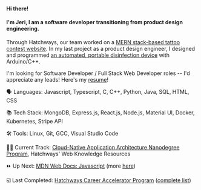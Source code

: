 #### Hi there! 

#### I'm Jeri, I am a software developer transitioning from product design engineering.

Through Hatchways, our team worked on a [MERN stack-based tattoo contest website](https://github.com/hatchways/team-old-fashioned/tree/dev-jeri). In my last project as a product design engineer, I designed and programmed [an automated, portable disinfection device](https://www.pchrd.dost.gov.ph/news/6615-dost-pchrd-wraps-up-activities-for-first-virtual-nstw) with Arduino/C++. 

I'm looking for Software Developer / Full Stack Web Developer roles -- I'd appreciate any leads! Here's my [resume](https://jerixmx.github.io/resume/)!

🗣️ Languages: Javascript, Typescript, C, C++, Python, Java, SQL, HTML, CSS

📚 Tech Stack: MongoDB, Express.js, React.js, Node.js, Material UI, Docker, Kubernetes, Stripe API

🛠️ Tools: Linux, Git, GCC, Visual Studio Code

🏃‍♀️ Current Track: [Cloud-Native Application Architecture Nanodegree Program](https://classroom.udacity.com/nanodegrees/nd064/dashboard/overview), Hatchways' Web Knowledge Resources 

⏩ Up Next: [MDN Web Docs: Javascript](https://developer.mozilla.org/en-US/docs/Web/JavaScript) (more [here](https://gist.github.com/jerixmx/d58313ad54c2ab995e86c0304c116ab3))

☑️ Last Completed: [Hatchways Career Accelerator Program](https://github.com/hatchways/team-old-fashioned/tree/dev-jeri) ([complete list](https://gist.github.com/jerixmx/3ca5873c4abcb26f8ae50b96b46bf9c2))
